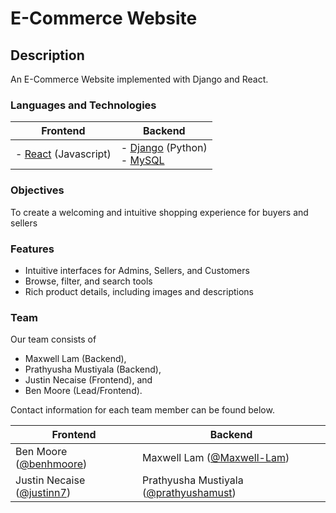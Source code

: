 # E-Commerce Website
## Description
An E-Commerce Website implemented with Django and React.

### Languages and Technologies

| Frontend | Backend |
| -------- | ------- |
|  - [React](https://reactjs.org) (Javascript) | - [Django](https://reactjs.org) (Python) <br> - [MySQL](https://www.mysql.com)  |

### Objectives
To create a welcoming and intuitive shopping experience for buyers and sellers

### Features
- Intuitive interfaces for Admins, Sellers, and Customers
- Browse, filter, and search tools
- Rich product details, including images and descriptions

### Team

Our team consists of 
- Maxwell Lam (Backend),
- Prathyusha Mustiyala (Backend), 
- Justin Necaise (Frontend), and 
- Ben Moore (Lead/Frontend).

Contact information for each team member can be found below.

| Frontend | Backend |
| -------- | ------- |
| Ben Moore ([@benhmoore](https://github.com/benhmoore)) | Maxwell Lam ([@Maxwell-Lam](https://github.com/Maxwell-Lam)) |
| Justin Necaise ([@justinn7](https://github.com/justinn7)) | Prathyusha Mustiyala ([@prathyushamust](https://github.com/prathyushamust)) |
